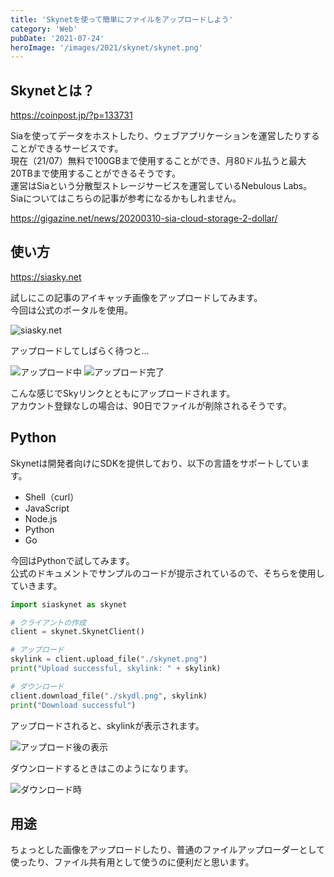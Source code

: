 ```yaml
---
title: 'Skynetを使って簡単にファイルをアップロードしよう'
category: 'Web'
pubDate: '2021-07-24'
heroImage: '/images/2021/skynet/skynet.png'
---
```


## Skynetとは？

https://coinpost.jp/?p=133731

Siaを使ってデータをホストしたり、ウェブアプリケーションを運営したりすることができるサービスです。  
現在（21/07）無料で100GBまで使用することができ、月80ドル払うと最大20TBまで使用することができるそうです。  
運営はSiaという分散型ストレージサービスを運営しているNebulous Labs。  
Siaについてはこちらの記事が参考になるかもしれません。

https://gigazine.net/news/20200310-sia-cloud-storage-2-dollar/

## 使い方

https://siasky.net

試しにこの記事のアイキャッチ画像をアップロードしてみます。  
今回は公式のポータルを使用。

![siasky.net](/images/2021/skynet/image-7.png)

アップロードしてしばらく待つと…

![アップロード中](/images/2021/skynet/image-8.png)
![アップロード完了](/images/2021/skynet/image-9.png)

こんな感じでSkyリンクとともにアップロードされます。  
アカウント登録なしの場合は、90日でファイルが削除されるそうです。

## Python

Skynetは開発者向けにSDKを提供しており、以下の言語をサポートしています。

- Shell（curl）
- JavaScript
- Node.js
- Python
- Go

今回はPythonで試してみます。  
公式のドキュメントでサンプルのコードが提示されているので、そちらを使用していきます。

```python
import siaskynet as skynet

# クライアントの作成
client = skynet.SkynetClient()

# アップロード
skylink = client.upload_file("./skynet.png")
print("Upload successful, skylink: " + skylink)

# ダウンロード
client.download_file("./skydl.png", skylink)
print("Download successful")
```

アップロードされると、skylinkが表示されます。

![アップロード後の表示](/images/2021/skynet/image-10.png)

ダウンロードするときはこのようになります。

![ダウンロード時](/images/2021/skynet/image-11.png)

## 用途

ちょっとした画像をアップロードしたり、普通のファイルアップローダーとして使ったり、ファイル共有用として使うのに便利だと思います。
